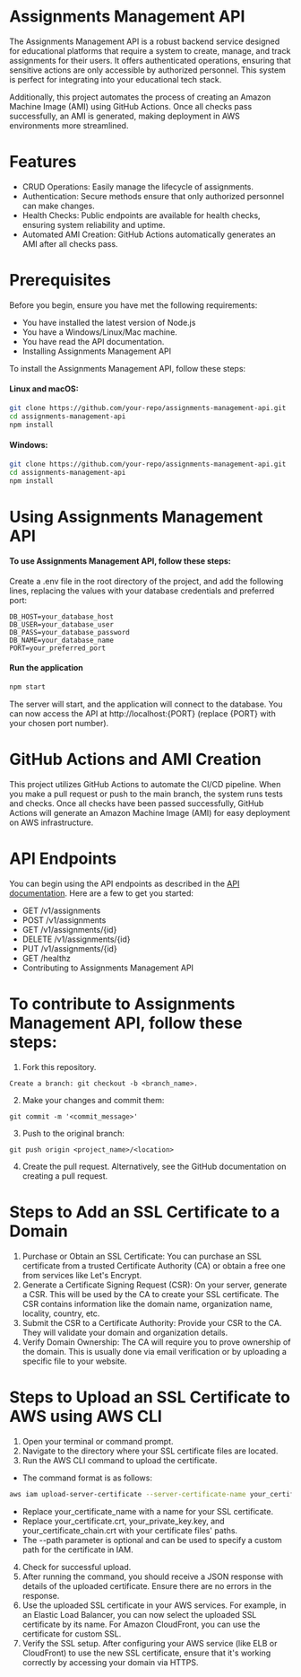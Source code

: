# Assignments Management API

The Assignments Management API is a robust backend service designed for educational platforms that require a system to create, manage, and track assignments for their users. It offers authenticated operations, ensuring that sensitive actions are only accessible by authorized personnel. This system is perfect for integrating into your educational tech stack.

Additionally, this project automates the process of creating an Amazon Machine Image (AMI) using GitHub Actions. Once all checks pass successfully, an AMI is generated, making deployment in AWS environments more streamlined.

# Features

- CRUD Operations: Easily manage the lifecycle of assignments.
- Authentication: Secure methods ensure that only authorized personnel can make changes.
- Health Checks: Public endpoints are available for health checks, ensuring system reliability and uptime.
- Automated AMI Creation: GitHub Actions automatically generates an AMI after all checks pass.
# Prerequisites

Before you begin, ensure you have met the following requirements:

- You have installed the latest version of Node.js
- You have a Windows/Linux/Mac machine.
- You have read the API documentation.
- Installing Assignments Management API

To install the Assignments Management API, follow these steps:

#### Linux and macOS:
```bash
git clone https://github.com/your-repo/assignments-management-api.git
cd assignments-management-api
npm install
```
#### Windows:

```bash
git clone https://github.com/your-repo/assignments-management-api.git
cd assignments-management-api
npm install
```

# Using Assignments Management API

#### To use Assignments Management API, follow these steps:

Create a .env file in the root directory of the project, and add the following lines, replacing the values with your database credentials and preferred port:

```env
DB_HOST=your_database_host
DB_USER=your_database_user
DB_PASS=your_database_password
DB_NAME=your_database_name
PORT=your_preferred_port
```

#### Run the application
```bash
npm start
```

The server will start, and the application will connect to the database. You can now access the API at http://localhost:{PORT} (replace {PORT} with your chosen port number).

# GitHub Actions and AMI Creation

This project utilizes GitHub Actions to automate the CI/CD pipeline. When you make a pull request or push to the main branch, the system runs tests and checks. Once all checks have been passed successfully, GitHub Actions will generate an Amazon Machine Image (AMI) for easy deployment on AWS infrastructure.

# API Endpoints

You can begin using the API endpoints as described in the [API documentation](https://app.swaggerhub.com/apis-docs/csye6225-webapp/cloud-native-webapp/fall2023-a3#/Assignment). Here are a few to get you started:

- GET /v1/assignments
- POST /v1/assignments
- GET /v1/assignments/{id}
- DELETE /v1/assignments/{id}
- PUT /v1/assignments/{id}
- GET /healthz
- Contributing to Assignments Management API

# To contribute to Assignments Management API, follow these steps:

1. Fork this repository.
```
Create a branch: git checkout -b <branch_name>.
```
2. Make your changes and commit them:
``` 
git commit -m '<commit_message>' 
```
3. Push to the original branch: 
```
git push origin <project_name>/<location>
```

4. Create the pull request. Alternatively, see the GitHub documentation on creating a pull request.

# Steps to Add an SSL Certificate to a Domain
1. Purchase or Obtain an SSL Certificate: You can purchase an SSL certificate from a trusted Certificate Authority (CA) or obtain a free one from services like Let's Encrypt.
2. Generate a Certificate Signing Request (CSR): On your server, generate a CSR. This will be used by the CA to create your SSL certificate. The CSR contains information like the domain name, organization name, locality, country, etc.
3. Submit the CSR to a Certificate Authority: Provide your CSR to the CA. They will validate your domain and organization details.
4. Verify Domain Ownership: The CA will require you to prove ownership of the domain. This is usually done via email verification or by uploading a specific file to your website.

# Steps to Upload an SSL Certificate to AWS using AWS CLI
1. Open your terminal or command prompt.
2. Navigate to the directory where your SSL certificate files are located.
3. Run the AWS CLI command to upload the certificate.
- The command format is as follows:
```bash
aws iam upload-server-certificate --server-certificate-name your_certificate_name --certificate-body file://your_certificate.crt --private-key file://your_private_key.key --certificate-chain file://your_certificate_chain.crt --path /cloudfront/your_path/
```
- Replace your_certificate_name with a name for your SSL certificate.
- Replace your_certificate.crt, your_private_key.key, and your_certificate_chain.crt with your certificate files' paths.
- The --path parameter is optional and can be used to specify a custom path for the certificate in IAM.
4. Check for successful upload.
5. After running the command, you should receive a JSON response with details of the uploaded certificate. Ensure there are no errors in the response.
6. Use the uploaded SSL certificate in your AWS services.
For example, in an Elastic Load Balancer, you can now select the uploaded SSL certificate by its name.
For Amazon CloudFront, you can use the certificate for custom SSL.
7. Verify the SSL setup.
After configuring your AWS service (like ELB or CloudFront) to use the new SSL certificate, ensure that it's working correctly by accessing your domain via HTTPS.